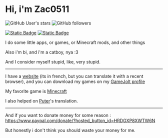 # Hi, i'm Zac0511

![GitHub User's stars](https://img.shields.io/github/stars/Zac0511?style=flat&logo=github&label=Stars) ![GitHub followers](https://img.shields.io/github/followers/Zac0511?style=flat&logo=github&label=Followers)

[![Static Badge](https://img.shields.io/badge/Visit_my-website-blue?logo=googlechrome&logoColor=white)](https://sites.google.com/view/zac0511) [![Static Badge](https://img.shields.io/badge/Download_my_games-on_GameJolt-yellow?logo=gamejolt&logoColor=white)](https://gamejolt.com/@Zac0511)

I do some little apps, or games, or Minecraft mods, and other things

Also i'm bi, and i'm a catboy, nya :3

And I consider myself stupid, like, very stupid.
***
I have a [website](https://sites.google.com/view/zac0511) (its in french, but you can translate it with a recent browser), and you can download my games on my [GameJolt profile](https://gamejolt.com/@Zac0511)

My favorite game is [Minecraft](https://www.minecraft.net/about-minecraft)

I also helped on [Puter](https://github.com/HeyPuter/puter)'s translation.

***
And if you want to donate money for some reason : https://www.paypal.com/donate/?hosted_button_id=HRDGXP8XWTW6N

But honestly i don't think you should waste your money for me.
